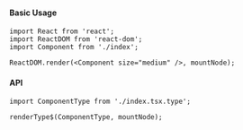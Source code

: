 #### Basic Usage

```tsx
import React from 'react';
import ReactDOM from 'react-dom';
import Component from './index';

ReactDOM.render(<Component size="medium" />, mountNode);
```

#### API

```tsx
import ComponentType from './index.tsx.type';

renderType$(ComponentType, mountNode);
```
